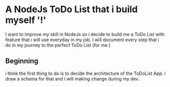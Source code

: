# A NodeJs ToDo List that i build myself '!'

I want to improve my skill in NodeJs so i decide to build me a ToDo List with feature that i will use everyday in my job.
I will document every step that i do in my journey to the perfect ToDo List (for me )

## Beginning

i think the first thing to do is to decide the architecture of the ToDoList App.
i draw a schema for that and i will making change during my dev.
